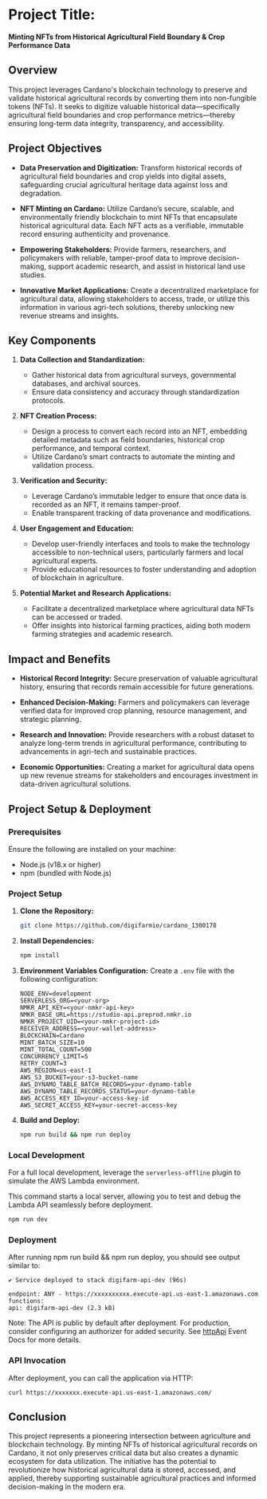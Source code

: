 # Project Title:

**Minting NFTs from Historical Agricultural Field Boundary & Crop Performance Data**

## Overview

This project leverages Cardano's blockchain technology to preserve and validate historical agricultural records by converting them into non-fungible tokens (NFTs). It seeks to digitize valuable historical data—specifically agricultural field boundaries and crop performance metrics—thereby ensuring long-term data integrity, transparency, and accessibility.

## Project Objectives

- **Data Preservation and Digitization:**
  Transform historical records of agricultural field boundaries and crop yields into digital assets, safeguarding crucial agricultural heritage data against loss and degradation.

- **NFT Minting on Cardano:**
  Utilize Cardano’s secure, scalable, and environmentally friendly blockchain to mint NFTs that encapsulate historical agricultural data. Each NFT acts as a verifiable, immutable record ensuring authenticity and provenance.

- **Empowering Stakeholders:**
  Provide farmers, researchers, and policymakers with reliable, tamper-proof data to improve decision-making, support academic research, and assist in historical land use studies.

- **Innovative Market Applications:**
  Create a decentralized marketplace for agricultural data, allowing stakeholders to access, trade, or utilize this information in various agri-tech solutions, thereby unlocking new revenue streams and insights.

## Key Components

1. **Data Collection and Standardization:**

   - Gather historical data from agricultural surveys, governmental databases, and archival sources.
   - Ensure data consistency and accuracy through standardization protocols.

2. **NFT Creation Process:**

   - Design a process to convert each record into an NFT, embedding detailed metadata such as field boundaries, historical crop performance, and temporal context.
   - Utilize Cardano’s smart contracts to automate the minting and validation process.

3. **Verification and Security:**

   - Leverage Cardano’s immutable ledger to ensure that once data is recorded as an NFT, it remains tamper-proof.
   - Enable transparent tracking of data provenance and modifications.

4. **User Engagement and Education:**

   - Develop user-friendly interfaces and tools to make the technology accessible to non-technical users, particularly farmers and local agricultural experts.
   - Provide educational resources to foster understanding and adoption of blockchain in agriculture.

5. **Potential Market and Research Applications:**
   - Facilitate a decentralized marketplace where agricultural data NFTs can be accessed or traded.
   - Offer insights into historical farming practices, aiding both modern farming strategies and academic research.

## Impact and Benefits

- **Historical Record Integrity:**
  Secure preservation of valuable agricultural history, ensuring that records remain accessible for future generations.

- **Enhanced Decision-Making:**
  Farmers and policymakers can leverage verified data for improved crop planning, resource management, and strategic planning.

- **Research and Innovation:**
  Provide researchers with a robust dataset to analyze long-term trends in agricultural performance, contributing to advancements in agri-tech and sustainable practices.

- **Economic Opportunities:**
  Creating a market for agricultural data opens up new revenue streams for stakeholders and encourages investment in data-driven agricultural solutions.

## Project Setup & Deployment

### Prerequisites

Ensure the following are installed on your machine:

- Node.js (v18.x or higher)
- npm (bundled with Node.js)

### Project Setup

1. **Clone the Repository:**

   ```bash
   git clone https://github.com/digifarmio/cardano_1300178
   ```

2. **Install Dependencies:**

   ```bash
   npm install
   ```

3. **Environment Variables Configuration:**
   Create a `.env` file with the following configuration:

   ```env
   NODE_ENV=development
   SERVERLESS_ORG=<your-org>
   NMKR_API_KEY=<your-nmkr-api-key>
   NMKR_BASE_URL=https://studio-api.preprod.nmkr.io
   NMKR_PROJECT_UID=<your-nmkr-project-id>
   RECEIVER_ADDRESS=<your-wallet-address>
   BLOCKCHAIN=Cardano
   MINT_BATCH_SIZE=10
   MINT_TOTAL_COUNT=500
   CONCURRENCY_LIMIT=5
   RETRY_COUNT=3
   AWS_REGION=us-east-1
   AWS_S3_BUCKET=your-s3-bucket-name
   AWS_DYNAMO_TABLE_BATCH_RECORDS=your-dynamo-table
   AWS_DYNAMO_TABLE_RECORDS_STATUS=your-dynamo-table
   AWS_ACCESS_KEY_ID=your-access-key-id
   AWS_SECRET_ACCESS_KEY=your-secret-access-key
   ```

4. **Build and Deploy:**
   ```bash
   npm run build && npm run deploy
   ```

### Local Development

For a full local development, leverage the `serverless-offline` plugin to simulate the AWS Lambda environment.

This command starts a local server, allowing you to test and debug the Lambda API seamlessly before deployment.

```bash
npm run dev
```

### Deployment

After running npm run build && npm run deploy, you should see output similar to:

```Deploying "digifarm-api" to stage "dev" (us-east-1)
✔ Service deployed to stack digifarm-api-dev (96s)

endpoint: ANY - https://xxxxxxxxxx.execute-api.us-east-1.amazonaws.com
functions:
api: digifarm-api-dev (2.3 kB)
```

Note: The API is public by default after deployment. For production, consider configuring an authorizer for added security. See [httpApi](https://www.serverless.com/framework/docs/providers/aws/events/http-api) Event Docs for more details.

### API Invocation

After deployment, you can call the application via HTTP:

```
curl https://xxxxxxx.execute-api.us-east-1.amazonaws.com/
```

## Conclusion

This project represents a pioneering intersection between agriculture and blockchain technology. By minting NFTs of historical agricultural records on Cardano, it not only preserves critical data but also creates a dynamic ecosystem for data utilization. The initiative has the potential to revolutionize how historical agricultural data is stored, accessed, and applied, thereby supporting sustainable agricultural practices and informed decision-making in the modern era.
